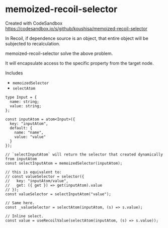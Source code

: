 # memoized-recoil-selector
Created with CodeSandbox
https://codesandbox.io/s/github/koushisa/memoized-recoil-selector

<p>In Recoil, if dependence source is an object, that entire object will be subjected to recalculation.</p>
<p>memoized-recoil-selector solve the above problem.</p>
<p>It will encapsulate access to the specific property from the target node.</p>

Includes
- `memoizedSelector`
- `selectAtom`

```tsx
type Input = {
  name: string;
  value: string;
};

const inputAtom = atom<Input>({
  key: "inputAtom",
  default: {
    name: "name",
    value: "value"
  }
});

// `selectInputAtom` will return the selector that created dynamically from inputAtom
const selectInputAtom = memoizedSelector(inputAtom);

// this is equivalent to:
// const valueSelector = selector({
//   key: "inputAtom/value",
//   get: ({ get }) => get(inputAtom).value
// });
const valueSelector = selectInputAtom("value");

// Same here.
const _valueSelector = selectAtom(inputAtom, (s) => s.value);

// Inline select.
const value = useRecoilValue(selectAtom(inputAtom, (s) => s.value));
```

